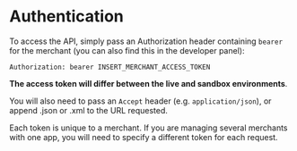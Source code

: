 # Authentication

To access the API, simply pass an Authorization header containing `bearer` for the merchant (you can also find this in the developer panel):

    Authorization: bearer INSERT_MERCHANT_ACCESS_TOKEN

**The access token will differ between the live and sandbox environments**.

You will also need to pass an `Accept` header (e.g. `application/json`), or append .json or .xml to the URL requested.

Each token is unique to a merchant. If you are managing several merchants with one app, you will need to specify a different token for each request.
